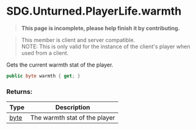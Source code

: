# SDG.Unturned.PlayerLife.warmth

<blockquote><p><b>This page is incomplete, please help finish it by contributing.<p></b></blockquote>

> This member is client and server compatible.<br>
> NOTE: This is only valid for the instance of the client's player when used from a client.

Gets the current warmth stat of the player.

```csharp
public byte warmth { get; }
```

### Returns:

Type | Description
------------ | -------------
[byte](https://docs.microsoft.com/en-us/dotnet/api/system.byte?view=netframework-3.5) | The warmth stat of the player